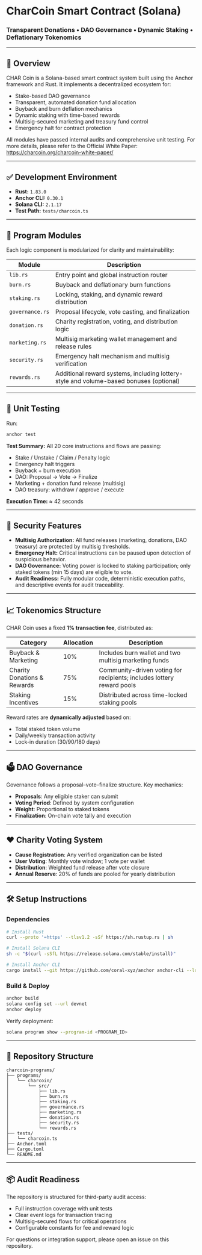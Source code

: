
# CharCoin Smart Contract (Solana)

### Transparent Donations • DAO Governance • Dynamic Staking • Deflationary Tokenomics

---

## 📌 Overview

CHAR Coin is a Solana-based smart contract system built using the Anchor framework and Rust. It implements a decentralized ecosystem for:

- Stake-based DAO governance  
- Transparent, automated donation fund allocation  
- Buyback and burn deflation mechanics  
- Dynamic staking with time-based rewards  
- Multisig-secured marketing and treasury fund control  
- Emergency halt for contract protection

All modules have passed internal audits and comprehensive unit testing. For more details, please refer to the Official White Paper: https://charcoin.org/charcoin-white-paper/

---

## ✅ Development Environment

- **Rust:** `1.83.0`
- **Anchor CLI:** `0.30.1`
- **Solana CLI:** `2.1.17`
- **Test Path:** `tests/charcoin.ts`

---

## 🧩 Program Modules

Each logic component is modularized for clarity and maintainability:

| Module            | Description                                                                            |
|-------------------|----------------------------------------------------------------------------------------|
| `lib.rs`          | Entry point and global instruction router                                              |
| `burn.rs`         | Buyback and deflationary burn functions                                                |
| `staking.rs`      | Locking, staking, and dynamic reward distribution                                      |
| `governance.rs`   | Proposal lifecycle, vote casting, and finalization                                     |
| `donation.rs`     | Charity registration, voting, and distribution logic                                   |
| `marketing.rs`    | Multisig marketing wallet management and release rules                                 |
| `security.rs`     | Emergency halt mechanism and multisig verification                                     |
| `rewards.rs`      | Additional reward systems, including lottery-style and volume-based bonuses (optional) |

---

## 🧪 Unit Testing

Run:

```bash
anchor test
````

**Test Summary:**
All 20 core instructions and flows are passing:

* Stake / Unstake / Claim / Penalty logic
* Emergency halt triggers
* Buyback + burn execution
* DAO: Proposal → Vote → Finalize
* Marketing + donation fund release (multisig)
* DAO treasury: withdraw / approve / execute

**Execution Time:** ≈ 42 seconds

---

## 🔐 Security Features

* **Multisig Authorization:** All fund releases (marketing, donations, DAO treasury) are protected by multisig thresholds.
* **Emergency Halt:** Critical instructions can be paused upon detection of suspicious behavior.
* **DAO Governance:** Voting power is locked to staking participation; only staked tokens (min 15 days) are eligible to vote.
* **Audit Readiness:** Fully modular code, deterministic execution paths, and descriptive events for audit traceability.

---

## 📈 Tokenomics Structure

CHAR Coin uses a fixed **1% transaction fee**, distributed as:

| Category                    | Allocation | Description                                                           |
| --------------------------- | ---------- | --------------------------------------------------------------------- |
| Buyback & Marketing         | 10%        | Includes burn wallet and two multisig marketing funds                 |
| Charity Donations & Rewards | 75%        | Community-driven voting for recipients; includes lottery reward pools |
| Staking Incentives          | 15%        | Distributed across time-locked staking pools                          |

Reward rates are **dynamically adjusted** based on:

* Total staked token volume
* Daily/weekly transaction activity
* Lock-in duration (30/90/180 days)

---

## 🗳️ DAO Governance

Governance follows a proposal–vote–finalize structure. Key mechanics:

* **Proposals**: Any eligible staker can submit
* **Voting Period**: Defined by system configuration
* **Weight**: Proportional to staked tokens
* **Finalization**: On-chain vote tally and execution

---

## ❤️ Charity Voting System

* **Cause Registration**: Any verified organization can be listed
* **User Voting**: Monthly vote window; 1 vote per wallet
* **Distribution**: Weighted fund release after vote closure
* **Annual Reserve**: 20% of funds are pooled for yearly distribution

---

## 🛠 Setup Instructions

### Dependencies

```bash
# Install Rust
curl --proto '=https' --tlsv1.2 -sSf https://sh.rustup.rs | sh

# Install Solana CLI
sh -c "$(curl -sSfL https://release.solana.com/stable/install)"

# Install Anchor CLI
cargo install --git https://github.com/coral-xyz/anchor anchor-cli --locked
```

### Build & Deploy

```bash
anchor build
solana config set --url devnet
anchor deploy
```

Verify deployment:

```bash
solana program show --program-id <PROGRAM_ID>
```

---

## 📁 Repository Structure

```
charcoin-programs/
├── programs/
│   └── charcoin/
│       └── src/
│           ├── lib.rs
│           ├── burn.rs
│           ├── staking.rs
│           ├── governance.rs
│           ├── marketing.rs
│           ├── donation.rs
│           ├── security.rs
│           └── rewards.rs
├── tests/
│   └── charcoin.ts
├── Anchor.toml
├── Cargo.toml
└── README.md
```

---

## 📦 Audit Readiness

The repository is structured for third-party audit access:

* Full instruction coverage with unit tests
* Clear event logs for transaction tracing
* Multisig-secured flows for critical operations
* Configurable constants for fee and reward logic

For questions or integration support, please open an issue on this repository.

